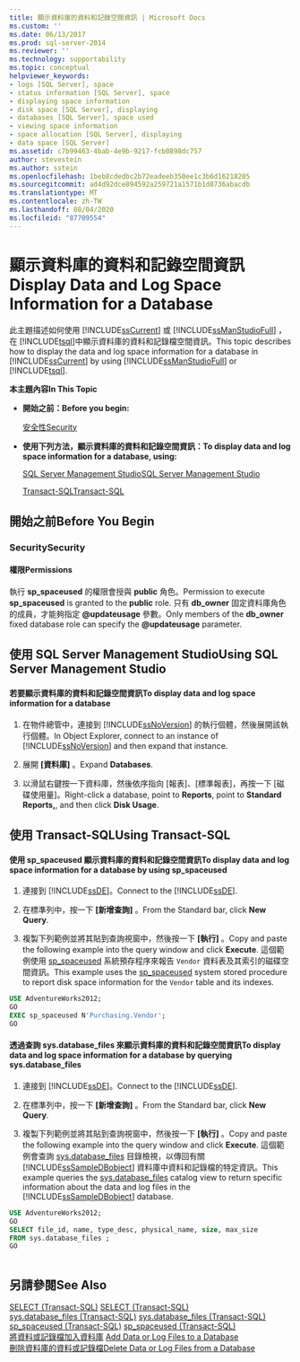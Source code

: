 ```yaml
---
title: 顯示資料庫的資料和記錄空間資訊 | Microsoft Docs
ms.custom: ''
ms.date: 06/13/2017
ms.prod: sql-server-2014
ms.reviewer: ''
ms.technology: supportability
ms.topic: conceptual
helpviewer_keywords:
- logs [SQL Server], space
- status information [SQL Server], space
- displaying space information
- disk space [SQL Server], displaying
- databases [SQL Server], space used
- viewing space information
- space allocation [SQL Server], displaying
- data space [SQL Server]
ms.assetid: c7b99463-4bab-4e9b-9217-fcb0898dc757
author: stevestein
ms.author: sstein
ms.openlocfilehash: 1beb8cdedbc2b72eadeeb350ee1c3b6d16218205
ms.sourcegitcommit: ad4d92dce894592a259721a1571b1d8736abacdb
ms.translationtype: MT
ms.contentlocale: zh-TW
ms.lasthandoff: 08/04/2020
ms.locfileid: "87709554"
---
```

# <a name="display-data-and-log-space-information-for-a-database"></a><span data-ttu-id="e94d1-102">顯示資料庫的資料和記錄空間資訊</span><span class="sxs-lookup"><span data-stu-id="e94d1-102">Display Data and Log Space Information for a Database</span></span>
  <span data-ttu-id="e94d1-103">此主題描述如何使用 [!INCLUDE[ssCurrent](../../includes/sscurrent-md.md)] 或 [!INCLUDE[ssManStudioFull](../../includes/ssmanstudiofull-md.md)] ，在 [!INCLUDE[tsql](../../includes/tsql-md.md)]中顯示資料庫的資料和記錄檔空間資訊。</span><span class="sxs-lookup"><span data-stu-id="e94d1-103">This topic describes how to display the data and log space information for a database in [!INCLUDE[ssCurrent](../../includes/sscurrent-md.md)] by using [!INCLUDE[ssManStudioFull](../../includes/ssmanstudiofull-md.md)] or [!INCLUDE[tsql](../../includes/tsql-md.md)].</span></span>  
  
 <span data-ttu-id="e94d1-104">**本主題內容**</span><span class="sxs-lookup"><span data-stu-id="e94d1-104">**In This Topic**</span></span>  
  
-   <span data-ttu-id="e94d1-105">**開始之前：**</span><span class="sxs-lookup"><span data-stu-id="e94d1-105">**Before you begin:**</span></span>  
  
     [<span data-ttu-id="e94d1-106">安全性</span><span class="sxs-lookup"><span data-stu-id="e94d1-106">Security</span></span>](#Security)  
  
-   <span data-ttu-id="e94d1-107">**使用下列方法，顯示資料庫的資料和記錄空間資訊：**</span><span class="sxs-lookup"><span data-stu-id="e94d1-107">**To display data and log space information for a database, using:**</span></span>  
  
     [<span data-ttu-id="e94d1-108">SQL Server Management Studio</span><span class="sxs-lookup"><span data-stu-id="e94d1-108">SQL Server Management Studio</span></span>](#SSMSProcedure)  
  
     [<span data-ttu-id="e94d1-109">Transact-SQL</span><span class="sxs-lookup"><span data-stu-id="e94d1-109">Transact-SQL</span></span>](#TsqlProcedure)  
  
##  <a name="before-you-begin"></a><a name="BeforeYouBegin"></a> <span data-ttu-id="e94d1-110">開始之前</span><span class="sxs-lookup"><span data-stu-id="e94d1-110">Before You Begin</span></span>  
  
###  <a name="security"></a><a name="Security"></a> <span data-ttu-id="e94d1-111">Security</span><span class="sxs-lookup"><span data-stu-id="e94d1-111">Security</span></span>  
  
####  <a name="permissions"></a><a name="Permissions"></a> <span data-ttu-id="e94d1-112">權限</span><span class="sxs-lookup"><span data-stu-id="e94d1-112">Permissions</span></span>  
 <span data-ttu-id="e94d1-113">執行 **sp_spaceused** 的權限會授與 **public** 角色。</span><span class="sxs-lookup"><span data-stu-id="e94d1-113">Permission to execute **sp_spaceused** is granted to the **public** role.</span></span> <span data-ttu-id="e94d1-114">只有 **db_owner** 固定資料庫角色的成員，才能夠指定 **@updateusage** 參數。</span><span class="sxs-lookup"><span data-stu-id="e94d1-114">Only members of the **db_owner** fixed database role can specify the **@updateusage** parameter.</span></span>  
  
##  <a name="using-sql-server-management-studio"></a><a name="SSMSProcedure"></a> <span data-ttu-id="e94d1-115">使用 SQL Server Management Studio</span><span class="sxs-lookup"><span data-stu-id="e94d1-115">Using SQL Server Management Studio</span></span>  
  
#### <a name="to-display-data-and-log-space-information-for-a-database"></a><span data-ttu-id="e94d1-116">若要顯示資料庫的資料和記錄空間資訊</span><span class="sxs-lookup"><span data-stu-id="e94d1-116">To display data and log space information for a database</span></span>  
  
1.  <span data-ttu-id="e94d1-117">在物件總管中，連接到 [!INCLUDE[ssNoVersion](../../includes/ssnoversion-md.md)] 的執行個體，然後展開該執行個體。</span><span class="sxs-lookup"><span data-stu-id="e94d1-117">In Object Explorer, connect to an instance of [!INCLUDE[ssNoVersion](../../includes/ssnoversion-md.md)] and then expand that instance.</span></span>  
  
2.  <span data-ttu-id="e94d1-118">展開 **[資料庫]** 。</span><span class="sxs-lookup"><span data-stu-id="e94d1-118">Expand **Databases**.</span></span>  
  
3.  <span data-ttu-id="e94d1-119">以滑鼠右鍵按一下資料庫，然後依序指向 [報表]、[標準報表]，再按一下 [磁碟使用量]。</span><span class="sxs-lookup"><span data-stu-id="e94d1-119">Right-click a database, point to **Reports**, point to **Standard Reports,**, and then click **Disk Usage**.</span></span>  
  
##  <a name="using-transact-sql"></a><a name="TsqlProcedure"></a> <span data-ttu-id="e94d1-120">使用 Transact-SQL</span><span class="sxs-lookup"><span data-stu-id="e94d1-120">Using Transact-SQL</span></span>  
  
#### <a name="to-display-data-and-log-space-information-for-a-database-by-using-sp_spaceused"></a><span data-ttu-id="e94d1-121">使用 sp_spaceused 顯示資料庫的資料和記錄空間資訊</span><span class="sxs-lookup"><span data-stu-id="e94d1-121">To display data and log space information for a database by using sp_spaceused</span></span>  
  
1.  <span data-ttu-id="e94d1-122">連接到 [!INCLUDE[ssDE](../../includes/ssde-md.md)]。</span><span class="sxs-lookup"><span data-stu-id="e94d1-122">Connect to the [!INCLUDE[ssDE](../../includes/ssde-md.md)].</span></span>  
  
2.  <span data-ttu-id="e94d1-123">在標準列中，按一下 **[新增查詢]** 。</span><span class="sxs-lookup"><span data-stu-id="e94d1-123">From the Standard bar, click **New Query**.</span></span>  
  
3.  <span data-ttu-id="e94d1-124">複製下列範例並將其貼到查詢視窗中，然後按一下 **[執行]** 。</span><span class="sxs-lookup"><span data-stu-id="e94d1-124">Copy and paste the following example into the query window and click **Execute**.</span></span> <span data-ttu-id="e94d1-125">這個範例使用 [sp_spaceused](/sql/relational-databases/system-stored-procedures/sp-spaceused-transact-sql) 系統預存程序來報告 `Vendor` 資料表及其索引的磁碟空間資訊。</span><span class="sxs-lookup"><span data-stu-id="e94d1-125">This example uses the [sp_spaceused](/sql/relational-databases/system-stored-procedures/sp-spaceused-transact-sql) system stored procedure to report disk space information for the `Vendor` table and its indexes.</span></span>  
  
```sql  
USE AdventureWorks2012;  
GO  
EXEC sp_spaceused N'Purchasing.Vendor';  
GO  
```  
  
#### <a name="to-display-data-and-log-space-information-for-a-database-by-querying-sysdatabase_files"></a><span data-ttu-id="e94d1-126">透過查詢 sys.database_files 來顯示資料庫的資料和記錄空間資訊</span><span class="sxs-lookup"><span data-stu-id="e94d1-126">To display data and log space information for a database by querying sys.database_files</span></span>  
  
1.  <span data-ttu-id="e94d1-127">連接到 [!INCLUDE[ssDE](../../includes/ssde-md.md)]。</span><span class="sxs-lookup"><span data-stu-id="e94d1-127">Connect to the [!INCLUDE[ssDE](../../includes/ssde-md.md)].</span></span>  
  
2.  <span data-ttu-id="e94d1-128">在標準列中，按一下 **[新增查詢]** 。</span><span class="sxs-lookup"><span data-stu-id="e94d1-128">From the Standard bar, click **New Query**.</span></span>  
  
3.  <span data-ttu-id="e94d1-129">複製下列範例並將其貼到查詢視窗中，然後按一下 **[執行]** 。</span><span class="sxs-lookup"><span data-stu-id="e94d1-129">Copy and paste the following example into the query window and click **Execute**.</span></span> <span data-ttu-id="e94d1-130">這個範例會查詢 [sys.database_files](/sql/relational-databases/system-catalog-views/sys-database-files-transact-sql) 目錄檢視，以傳回有關 [!INCLUDE[ssSampleDBobject](../../includes/sssampledbobject-md.md)] 資料庫中資料和記錄檔的特定資訊。</span><span class="sxs-lookup"><span data-stu-id="e94d1-130">This example queries the [sys.database_files](/sql/relational-databases/system-catalog-views/sys-database-files-transact-sql) catalog view to return specific information about the data and log files in the [!INCLUDE[ssSampleDBobject](../../includes/sssampledbobject-md.md)] database.</span></span>  
  
```sql  
USE AdventureWorks2012;  
GO  
SELECT file_id, name, type_desc, physical_name, size, max_size  
FROM sys.database_files ;  
GO  
  
```  
  
## <a name="see-also"></a><span data-ttu-id="e94d1-131">另請參閱</span><span class="sxs-lookup"><span data-stu-id="e94d1-131">See Also</span></span>  
 <span data-ttu-id="e94d1-132">[SELECT &#40;Transact-SQL&#41;](/sql/t-sql/queries/select-transact-sql) </span><span class="sxs-lookup"><span data-stu-id="e94d1-132">[SELECT &#40;Transact-SQL&#41;](/sql/t-sql/queries/select-transact-sql) </span></span>  
 <span data-ttu-id="e94d1-133">[sys.database_files &#40;Transact-SQL&#41;](/sql/relational-databases/system-catalog-views/sys-database-files-transact-sql) </span><span class="sxs-lookup"><span data-stu-id="e94d1-133">[sys.database_files &#40;Transact-SQL&#41;](/sql/relational-databases/system-catalog-views/sys-database-files-transact-sql) </span></span>  
 <span data-ttu-id="e94d1-134">[sp_spaceused &#40;Transact-SQL&#41;](/sql/relational-databases/system-stored-procedures/sp-spaceused-transact-sql) </span><span class="sxs-lookup"><span data-stu-id="e94d1-134">[sp_spaceused &#40;Transact-SQL&#41;](/sql/relational-databases/system-stored-procedures/sp-spaceused-transact-sql) </span></span>  
 <span data-ttu-id="e94d1-135">[將資料或記錄檔加入資料庫](add-data-or-log-files-to-a-database.md) </span><span class="sxs-lookup"><span data-stu-id="e94d1-135">[Add Data or Log Files to a Database](add-data-or-log-files-to-a-database.md) </span></span>  
 [<span data-ttu-id="e94d1-136">刪除資料庫的資料或記錄檔</span><span class="sxs-lookup"><span data-stu-id="e94d1-136">Delete Data or Log Files from a Database</span></span>](delete-data-or-log-files-from-a-database.md)  
  
  
